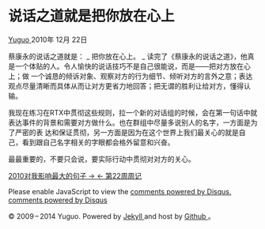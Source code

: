 #  说话之道就是把你放在心上

[ Yuguo ](http://yuguo.us) 2010年 12月 22日

蔡康永的说话之道就是： _ 把你放在心上。 _ 读完了《蔡康永的说话之道》，他真是一个体贴的人。令人愉快的说话技巧不是自己很能说，而是——把对方放在心上；做
一个诚恳的倾诉对象、观察对方的行为细节、倾听对方的言外之意；表达观点尽量清晰而具体从而让对方更省力地回答；把无谓的胜利让给对方，懂得认输。

我现在练习在RTX中贯彻这些规则，拉一个新的对话组的时候，会在第一句话中就表达事件的背景和需要对方做什么。也在群组中尽量多说别人的名字，一方面是为了严密的表
达和保证贯彻，另一方面是因为在这个世界上我们最关心的就是自己，看到跟自己名字相关的字眼都会格外留意和兴奋。

最最重要的，不要只会说，要实际行动中贯彻对对方的关心。

[ 2010对我影响最大的句子 → ](/weblog/2010-mots/) [ ← 第22周周记 ](/weblog/week-22/)

Please enable JavaScript to view the [ comments powered by Disqus.
](http://disqus.com/?ref_noscript) [ comments powered by  Disqus
](http://disqus.com)

© 2009 – 2014 Yuguo. Powered by [ Jekyll ](https://github.com/mojombo/jekyll)
and host by [ Github ](https://github.com/yuguo) 。

